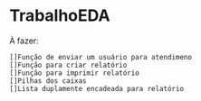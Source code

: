 # TrabalhoEDA
À fazer:

    []Função de enviar um usuário para atendimeno
    []Função para criar relatório
    []Função para imprimir relatório
    []Pilhas dos caixas
    []Lista duplamente encadeada para relatório
